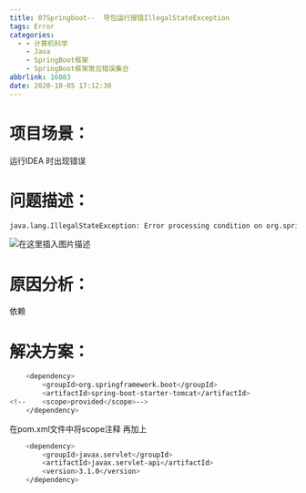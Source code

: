 ```yaml
---
title: 07Springboot--  导包运行报错IllegalStateException
tags: Error
categories:
  - - 计算机科学
    - Java
    - SpringBoot框架
    - SpringBoot框架常见错误集合
abbrlink: 16083
date: 2020-10-05 17:12:30
---
```

 
# 项目场景：

 运行IDEA 时出现错误

# 问题描述：

```bash
java.lang.IllegalStateException: Error processing condition on org.springframework.boot.autoconfigure.context.PropertyPlaceholderAutoConfiguration.propertySourcesPlaceholderConfigurer
```
 ![在这里插入图片描述](https://img-blog.csdnimg.cn/202010051712559.png#pic_center)


# 原因分析：

 依赖
# 解决方案： 

```bash
    <dependency>
		<groupId>org.springframework.boot</groupId>
		<artifactId>spring-boot-starter-tomcat</artifactId>
<!--	<scope>provided</scope>-->
	</dependency>
```
在pom.xml文件中将scope注释
再加上

```bash
	<dependency>
		<groupId>javax.servlet</groupId>
		<artifactId>javax.servlet-api</artifactId>
		<version>3.1.0</version>
	</dependency>
```
